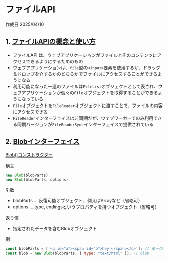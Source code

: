 # ファイルAPI

作成日 2025/04/10

## 1. [ファイルAPIの概念と使い方](https://developer.mozilla.org/ja/docs/Web/API/File_API)

- ファイルAPI は、ウェブアプリケーションがファイルとそのコンテンツにアクセスできるようにするためのもの
- ウェブアプリケーションは、`file`型の`<input>`要素を使用するか、ドラッグ＆ドロップを介するかのどちらかでファイルにアクセスすることができるようになる
- 利用可能になった一連のファイルは`FileList`オブジェクトとして表され、ウェブアプリケーションが個々の`File`オブジェクトを取得することができるようになっている
- `File`オブジェクトを`FileReader`オブジェクトに渡すことで、ファイルの内容にアクセスできる
- `FileReader`インターフェイスは非同期だが、ウェブワーカーでのみ利用できる同期バージョンが`FileReaderSync`インターフェイスで提供されている

## 2. [Blobインターフェイス](https://developer.mozilla.org/ja/docs/Web/API/Blob)

[Blob()コンストラクター](https://developer.mozilla.org/ja/docs/Web/API/Blob/Blob)

構文

```javascript
new Blob(blobParts)
new Blob(blobParts, options)
```

引数

- blobParts ... 反復可能オブジェクト、例えばArrayなど（省略可）
- options ... type, endingsというプロパティを持つオブジェクト（省略可）

返り値

- 指定されたデータを含むBlobオブジェクト

例

```javascript
const blobParts = ['<q id="a"><span id="b">hey!</span></q>']; // 単一の文字列からなる配列
const blob = new Blob(blobParts, { type: "text/html" }); // blob
```
